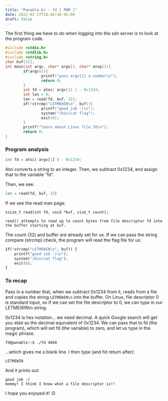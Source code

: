 ```yaml
---
title: "Pwnable.kr - fd [ PWN ]"
date: 2022-02-27T18:44:48-05:00
draft: false
---
```


The first thing we have to do when logging into the ssh server is to look at the program code.

```c
#include <stdio.h>
#include <stdlib.h>
#include <string.h>
char buf[32];
int main(int argc, char* argv[], char* envp[]){
        if(argc<2){
                printf("pass argv[1] a number\n");
                return 0;
        }
        int fd = atoi( argv[1] ) - 0x1234;
        int len = 0;
        len = read(fd, buf, 32);
        if(!strcmp("LETMEWIN\n", buf)){
                printf("good job :)\n");
                system("/bin/cat flag");
                exit(0);
        }
        printf("learn about Linux file IO\n");
        return 0;
}
```

### __Program analysis__

```python
int fd = atoi( argv[1] ) - 0x1234;
```

Atoi converts a string to an integer. Then, we subtract 0x1234, and assign that to the variable “fd”.

Then, we see:

```python
len = read(fd, buf, 32)
```

If we see the read man page:

```
ssize_t read(int fd, void *buf, size_t count);

read() attempts to read up to count bytes from file descriptor fd into the buffer starting at buf.
```

The count (32) and buffer are already set for us. If we can pass the string compare (strcmp) check, the program will read the flag file for us:

```python
if(!strcmp("LETMEWIN\n", buf)) {
    printf("good job :)\n");
    system("/bin/cat flag");
    exit(0);
}
```

### __To recap__

Pass in a number that, when we subtract 0x1234 from it, reads from a file and copies the string `LETMEWIN\n` into the buffer. On Linux, file descriptor 0 is standard input, so if we can set the file descriptor to 0, we can type in our LETMEWIN\n string.

0x1234 is hex notation… we need decimal. A quick Google search will get you `4660` as the decimal equivalent of 0x1234.  We can pass that to fd (the program), which will set fd (the variable) to zero, and let us type in the magic phrase.

```
fd@pwnable:~$ ./fd 4660
```

…which gives me a blank line. I then type (and hit return after):

```
LETMEWIN
```

And it prints out:

```
good job :)
mommy! I think I know what a file descriptor is!!
```

I hope you enjoyed it! :D